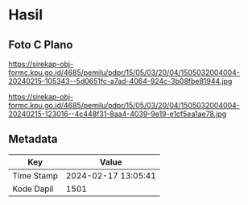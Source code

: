 # Hasil

## Foto C Plano

https://sirekap-obj-formc.kpu.go.id/4685/pemilu/pdpr/15/05/03/20/04/1505032004004-20240215-105343--5d0651fc-a7ad-4064-924c-3b08fbe81944.jpg

https://sirekap-obj-formc.kpu.go.id/4685/pemilu/pdpr/15/05/03/20/04/1505032004004-20240215-123016--4c448f31-8aa4-4039-9e19-e1cf5ea1ae78.jpg


## Metadata

| Key        | Value               |
| ---------- | ------------------- |
| Time Stamp | 2024-02-17 13:05:41 |
| Kode Dapil | 1501                |



